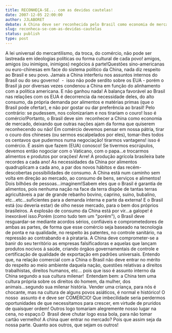 ```yaml
---
title: RECONHEÇA-SE... com as devidas cautelas!
date: 2007-12-05 22:00:00
author: JJLABORET
debate: A China deve ser reconhecida pelo Brasil como economia de mercado?
slug: reconheca-se-com-as-devidas-cautelas
status: publish 
type: post
---
```


A lei universal do mercantilismo, da troca, do comércio, não pode ser lastreada em ideologias políticas ou forma cultural de cada povo! amigos, amigos (ou inimigos, inimigos) negócios á parte!Questões sino-americanas ou euro-chinesas em face do sistema político da China, nada diz respeito ao Brasil e seu povo. Jamais a China interferiu nos assuntos internos do Brasil ou do seu governo!  -  isso não pode serdito sobre os EUA - porém o Brasil já por diversas vezes condenou a China em função do alinhamento com a política americana. E não ganhou nada! A balança favorável ao Brasil nas relações com os EUA é decorrencia da necessidade deles, do alto consumo, da própria demanda por alimentos e matérias primas (que o Brasil pode ofertar), e não por gostar ou dar preferência ao brasil! Pelo contrário: se pudessem, nos colonizariam e nos tirariam o couro! Isso é comércio!Portanto, o Brasil deve sim  reconhecer a China como economia de mercado, deixando que outras nações ajam da forma que quiserem reconhecendo ou não! Em comércio devemos pensar em nossa pátria, tirar o couro dos chineses (ou sermos escalpelados por eles), tomar-lhes todos os centavos que pudermos numa negociação! tirarmos vantagens! isso é comércio. É assim que fazem (EUA) conosco! Se tivermos escrúpulos, devemos então nogociar com o Vaticano, com o papa...e trocarmos alimentos e produtos por orações! Arre! A produção agrícola brasileira bate recordes a cada ano! As necessidades da China por alimentos quadruplicam a cada ano, a par dos novos hábitos e das recém-descobertas possibilidades de consumo. A China está num caminho sem volta em direção ao mercado, ao consumo de bens, serviços e alimentos! Dois bilhões de pessoas...imaginem!Sabem eles que o Brasil é garantia de alimentos, pois nenhuma nação na face da terra dispõe de tantas terras agricultáveis a par de grande rebanho bovino, caprino, suino, bubalino, etc...etc...suficientes para a demanda interna e parte da externa! E o Brasil está (ou deveria estar) de olho nesse mercado, para o bem dos próprios brasileiros. A explosão de consumo da China está por vir...a galope! é inexorável isso.Porém (como tudo tem um "porém"), o Brasil deve resguardar-se mediante acordos sérios, confiáveis e comprometedores de ambas as partes, de forma que esse comércio seja baseado na tecnologia de ponta e na qualidade, no respeito às patentes, no controle sanitário, na repressão ao contrabando e à pirataria. A China deve comprometer-se a banir do seu território as empresas falsificadoras e aquelas que lançam produtos nocivos á saúde, criando órgãos governamentais de controle e certificação de qualidade de exportação em padrões universais. Entendo que, na relação comercial com a China o Brasil não deve entrar no mérito do respeito ao meio ambiente daquela nação, questões relativas a direitos trabalhistas, direitos humanos, etc... pois que isso é assunto interno da China segundo a sua cultura milenar!  Entendam bem: a China tem uma cultura própria sobre os direitos do homem, da mulher, dos animais...segundo sua milenar história. Vender uma criança, para nós é chocante, mas na cultura de alguns povos asiáticos, é normal e histórico! O nosso  assunto é e deve ser COMÉRCIO! Que imbecilidade seria perdermos oportunidades de que necessitamos para crescer, em virtude de pruridos de quaisquer ordem! Outros logo tomariam alegremente nosso lugar na cena, no espaço.O  Brasil deve chutar logo essa bola, para não tomar cartão vermelho! A china quer entrar no mercado? Pois que assim seja da nossa parte. Quanto aos outros, que sejam os outros!

